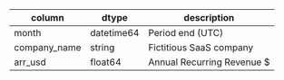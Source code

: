 | column        | dtype      | description                 |
| ------------- | ---------- | --------------------------- |
| month         | datetime64 | Period end (UTC)            |
| company\_name | string     | Fictitious SaaS company     |
| arr\_usd      | float64    | Annual Recurring Revenue \$ |

